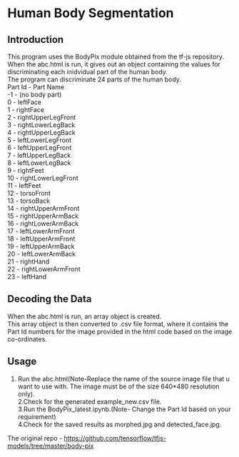 # Human Body Segmentation
## Introduction
This program uses the BodyPix module obtained from the tf-js repository.<br/>
When the abc.html is run, it gives out an object containing the values for discriminating each inidvidual part of the human body.<br/>
The program can discriminate 24 parts of the human body.<br/>
Part Id -	Part Name<br/>
-1 -	(no body part)<br/>
0 -	leftFace<br/>
1 -	rightFace<br/>
2 -	rightUpperLegFront<br/>
3 -	rightLowerLegBack<br/>
4 -	rightUpperLegBack<br/>
5 -	leftLowerLegFront<br/>
6 -	leftUpperLegFront<br/>
7 -	leftUpperLegBack<br/>
8 -	leftLowerLegBack<br/>
9 -	rightFeet<br/>
10 -	rightLowerLegFront<br/>
11 -	leftFeet<br/>
12 -	torsoFront<br/>
13 -	torsoBack<br/>
14 -	rightUpperArmFront<br/>
15 -	rightUpperArmBack<br/>
16 -	rightLowerArmBack<br/>
17 -	leftLowerArmFront<br/>
18 -	leftUpperArmFront<br/>
19 -	leftUpperArmBack<br/>
20 -	leftLowerArmBack<br/>
21 -	rightHand<br/>
22 -	rightLowerArmFront<br/>
23 -	leftHand<br/>


## Decoding the Data
When the abc.html is run, an array object is created. <br/>This array object is then converted to .csv file format, where it contains the Part Id numbers for the image provided in the html code based on the image co-ordinates.<br/>

## Usage
1. Run the abc.html(Note-Replace the name of the source image file that u want to use with. The image must be of the size 640*480 resolution only).<br/>
2.Check for the generated example_new.csv file.<br/>
3.Run the BodyPix_latest.ipynb.(Note- Change the Part Id based on your requirement)<br/>
4.Check for the saved results as morphed.jpg and detected_face.jpg.<br/>





The original repo - https://github.com/tensorflow/tfjs-models/tree/master/body-pix

